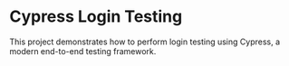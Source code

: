 # Cypress Login Testing

This project demonstrates how to perform login testing using Cypress, a modern end-to-end testing framework.
